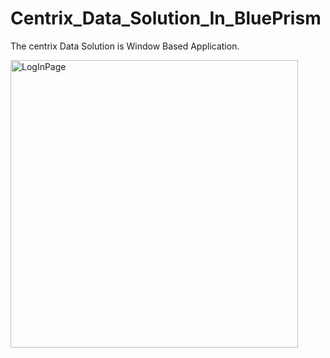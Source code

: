 # Centrix_Data_Solution_In_BluePrism
The centrix Data Solution is Window Based Application.

<img width="460" alt="LogInPage" src="https://github.com/Deepakkhotiyan/Centrix_Data_Solution_In_BluePrism/assets/87259147/3f988e79-ac88-4335-9575-d7be48459f44">



